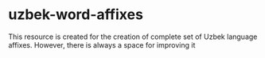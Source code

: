 # uzbek-word-affixes
This resource is created for the creation of complete set of Uzbek language affixes. However, there is always a space for improving it
